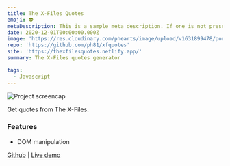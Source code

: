 ```yaml
---
title: The X-Files Quotes
emoji: 👽
metaDescription: This is a sample meta description. If one is not present in your page/project's front matter, the default metadata.desciption will be used instead.
date: 2020-12-01T00:00:00.000Z
image: 'https://res.cloudinary.com/phearts/image/upload/v1631899478/portfolio/xfquotes.jpg'
repo: 'https://github.com/ph81/xfquotes'
site: 'https://thexfilesquotes.netlify.app/'
summary: The X-Files quotes generator

tags:
  - Javascript
---
```


![Project screencap](https://res.cloudinary.com/phearts/image/upload/v1631899478/portfolio/xfquotes.jpg)

Get quotes from The X-Files.

### Features

- DOM manipulation

[Github](https://github.com/ph81/xfquotes) | [Live demo](https://thexfilesquotes.netlify.app/)
